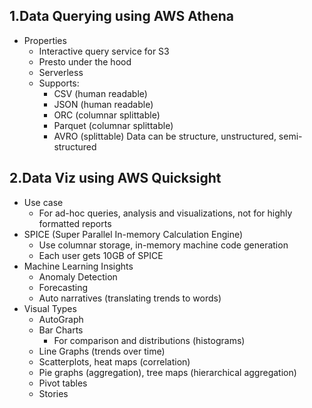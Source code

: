 ## 1.Data Querying using AWS Athena
* Properties
    * Interactive query service for S3
	* Presto under the hood
	* Serverless
	* Supports:
		* CSV (human readable)
		* JSON (human readable)
		* ORC (columnar splittable)
		* Parquet (columnar splittable)
		* AVRO (splittable)
Data can be structure, unstructured, semi-structured

## 2.Data Viz using AWS Quicksight
* Use case
	* For ad-hoc queries, analysis and visualizations, not for highly formatted reports
* SPICE (Super Parallel In-memory Calculation Engine)
	* Use columnar storage, in-memory machine code generation
	* Each user gets 10GB of SPICE
* Machine Learning Insights
	* Anomaly Detection
	* Forecasting
	* Auto narratives (translating trends to words)
* Visual Types
	* AutoGraph
	* Bar Charts
		* For comparison and distributions (histograms)
	* Line Graphs (trends over time)
	* Scatterplots, heat maps (correlation)
	* Pie graphs (aggregation), tree maps (hierarchical aggregation)
	* Pivot tables
    * Stories

